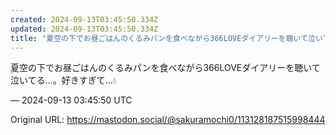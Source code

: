 ```yaml
---
created: 2024-09-13T03:45:50.334Z
updated: 2024-09-13T03:45:50.334Z
title: "夏空の下でお昼ごはんのくるみパンを食べながら366LOVEダイアリーを聴いて泣いてる…。好きすぎて…💧[...]"
---
```


<p>夏空の下でお昼ごはんのくるみパンを食べながら366LOVEダイアリーを聴いて泣いてる…。好きすぎて…💧</p>

&mdash; 2024-09-13 03:45:50 UTC

Original URL: https://mastodon.social/@sakuramochi0/113128187515998444

